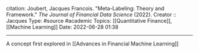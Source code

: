 citation: Joubert, Jacques Francois. "Meta-Labeling: Theory and Framework." _The Journal of Financial Data Science_ (2022).
Creator :: Jacques
Type: #source #academic 
Topics: [[Quantitative Finance]], [[Machine Learning]]
Date: 2022-06-28 01:38


---




A concept first explored in [[Advances in Financial Machine Learning]]
